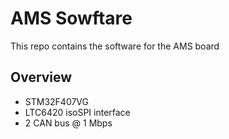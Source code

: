 # AMS Sowftare
This repo contains the software for the AMS board

## Overview
- STM32F407VG
- LTC6420 isoSPI interface
- 2 CAN bus @ 1 Mbps